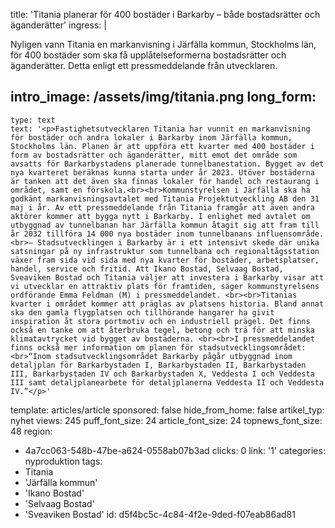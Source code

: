 title: 'Titania planerar för 400 bostäder i Barkarby – både bostadsrätter och äganderätter'
ingress: |
  <p>Nyligen vann Titania en markanvisning i Järfälla kommun, Stockholms län, för 400 bostäder som ska få upplåtelseformerna bostadsrätter och äganderätter. Detta enligt ett pressmeddelande från utvecklaren.
  </p>
  
intro_image: /assets/img/titania.png
long_form:
  -
    type: text
    text: '<p>Fastighetsutvecklaren Titania har vunnit en markanvisning för bostäder och andra lokaler i Barkarby inom Järfälla kommun, Stockholms län. Planen är att uppföra ett kvarter med 400 bostäder i form av bostadsrätter och äganderätter, mitt emot det område som avsatts för Barkarbystadens planerade tunnelbanestation. Bygget av det nya kvarteret beräknas kunna starta under år 2023. Utöver bostäderna är tanken att det även ska finnas lokaler för handel och restaurang i området, samt en förskola.<br><br>Kommunstyrelsen i Järfälla ska ha godkänt markanvisningsavtalet med Titania Projektutveckling AB den 31 maj i år. Av ett pressmeddelande från Titania framgår att även andra aktörer kommer att bygga nytt i Barkarby. I enlighet med avtalet om utbyggnad av tunnelbanan har Järfälla kommun åtagit sig att fram till år 2032 tillföra 14 000 nya bostäder inom tunnelbanans influensområde.<br>– Stadsutvecklingen i Barkarby är i ett intensivt skede där unika satsningar på ny infrastruktur som tunnelbana och regionaltågsstation växer fram sida vid sida med nya kvarter för bostäder, arbetsplatser, handel, service och fritid. Att Ikano Bostad, Selvaag Bostad, Sveaviken Bostad och Titania väljer att investera i Barkarby visar att vi utvecklar en attraktiv plats för framtiden, säger kommunstyrelsens ordförande Emma Feldman (M) i pressmeddelandet. <br><br>Titanias kvarter i området kommer att präglas av platsens historia. Bland annat ska den gamla flygplatsen och tillhörande hangarer ha givit inspiration åt stora portmotiv och en industriell prägel. Det finns också en tanke om att återbruka tegel, betong och trä för att minska klimatavtrycket vid bygget av bostäderna. <br><br>I pressmeddelandet finns också mer information om planen för stadsutvecklingsområdet:<br>“Inom stadsutvecklingsområdet Barkarby pågår utbyggnad inom detaljplan för Barkarbystaden I, Barkarbystaden II, Barkarbystaden III, Barkarbystaden IV och Barkarbystaden X, Veddesta I och Veddesta III samt detaljplanearbete för detaljplanerna Veddesta II och Veddesta IV.”</p>'
template: articles/article
sponsored: false
hide_from_home: false
artikel_typ: nyhet
views: 245
puff_font_size: 24
article_font_size: 24
topnews_font_size: 48
region:
  - 4a7cc063-548b-47be-a624-0558ab07b3ad
clicks: 0
link: '1'
categories: nyproduktion
tags:
  - Titania
  - 'Järfälla kommun'
  - 'Ikano Bostad'
  - 'Selvaag Bostad'
  - 'Sveaviken Bostad'
id: d5f4bc5c-4c84-4f2e-9ded-f07eab86ad81
